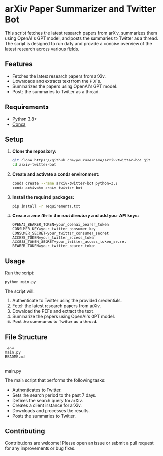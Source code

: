 # arXiv Paper Summarizer and Twitter Bot

This script fetches the latest research papers from arXiv, summarizes them using OpenAI's GPT model, and posts the summaries to Twitter as a thread. The script is designed to run daily and provide a concise overview of the latest research across various fields.

## Features

- Fetches the latest research papers from arXiv.
- Downloads and extracts text from the PDFs.
- Summarizes the papers using OpenAI's GPT model.
- Posts the summaries to Twitter as a thread.

## Requirements

- Python 3.8+
- [Conda](https://docs.conda.io/projects/conda/en/latest/user-guide/install/index.html)

## Setup

1. **Clone the repository:**

    ```sh
    git clone https://github.com/yourusername/arxiv-twitter-bot.git
    cd arxiv-twitter-bot
    ```

2. **Create and activate a conda environment:**

    ```sh
    conda create --name arxiv-twitter-bot python=3.8
    conda activate arxiv-twitter-bot
    ```

3. **Install the required packages:**

    ```sh
    pip install -r requirements.txt
    ```

4. **Create a .env file in the root directory and add your API keys:**

    ```env
    OPENAI_BEARER_TOKEN=your_openai_bearer_token
    CONSUMER_KEY=your_twitter_consumer_key
    CONSUMER_SECRET=your_twitter_consumer_secret
    ACCESS_TOKEN=your_twitter_access_token
    ACCESS_TOKEN_SECRET=your_twitter_access_token_secret
    BEARER_TOKEN=your_twitter_bearer_token
    ```

## Usage

Run the script:

```sh
python main.py
```

The script will:

1. Authenticate to Twitter using the provided credentials.
2. Fetch the latest research papers from arXiv.
3. Download the PDFs and extract the text.
4. Summarize the papers using OpenAI's GPT model.
5. Post the summaries to Twitter as a thread.

## File Structure

```
.env
main.py
README.md
```

## 

main.py



The main script that performs the following tasks:

- Authenticates to Twitter.
- Sets the search period to the past 7 days.
- Defines the search query for arXiv.
- Creates a client instance for arXiv.
- Downloads and processes the results.
- Posts the summaries to Twitter.

## Contributing

Contributions are welcome! Please open an issue or submit a pull request for any improvements or bug fixes.
